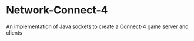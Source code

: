 # Network-Connect-4  
An implementation of Java sockets to create a Connect-4 game server and clients

